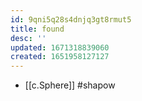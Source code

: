 ```yaml
---
id: 9qni5q28s4dnjq3gt8rmut5
title: found
desc: ''
updated: 1671318839060
created: 1651958127127
---
```



- [[c.Sphere]] #shapow